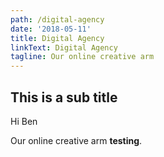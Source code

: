 ```yaml
---
path: /digital-agency
date: '2018-05-11'
title: Digital Agency
linkText: Digital Agency
tagline: Our online creative arm
---
```

## This is a sub title

Hi Ben

Our online creative arm <strong>testing</strong>.
